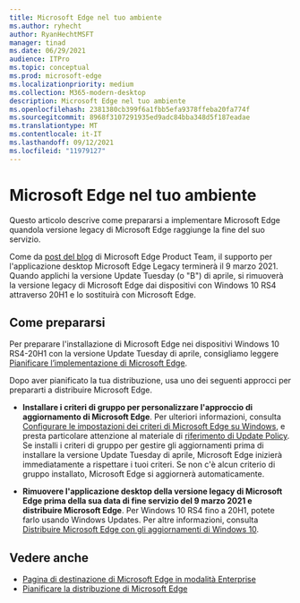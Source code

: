 ```yaml
---
title: Microsoft Edge nel tuo ambiente
ms.author: ryhecht
author: RyanHechtMSFT
manager: tinad
ms.date: 06/29/2021
audience: ITPro
ms.topic: conceptual
ms.prod: microsoft-edge
ms.localizationpriority: medium
ms.collection: M365-modern-desktop
description: Microsoft Edge nel tuo ambiente
ms.openlocfilehash: 2381380cb399f6a1fbb5efa9378ffeba20fa774f
ms.sourcegitcommit: 8968f3107291935ed9adc84bba348d5f187eadae
ms.translationtype: MT
ms.contentlocale: it-IT
ms.lasthandoff: 09/12/2021
ms.locfileid: "11979127"
---
```

# <a name="microsoft-edge-in-your-environment"></a>Microsoft Edge nel tuo ambiente

Questo articolo descrive come prepararsi a implementare Microsoft Edge quandola versione legacy di Microsoft Edge raggiunge la fine del suo servizio.

Come da [post del blog](https://aka.ms/EdgeLegacyEOS) di Microsoft Edge Product Team, il supporto per l'applicazione desktop Microsoft Edge Legacy terminerà il 9 marzo 2021. Quando applichi la versione Update Tuesday (o "B") di aprile, si rimuoverà la versione legacy di Microsoft Edge dai dispositivi con Windows 10 RS4 attraverso 20H1 e lo sostituirà con Microsoft Edge.

## <a name="how-to-prepare"></a>Come prepararsi

Per preparare l'installazione di Microsoft Edge nei dispositivi Windows 10 RS4-20H1 con la versione Update Tuesday di aprile, consigliamo leggere [Pianificare l’implementazione di Microsoft Edge](deploy-edge-plan-deployment.md).

Dopo aver pianificato la tua distribuzione, usa uno dei seguenti approcci per prepararti a distribuire Microsoft Edge.

- **Installare i criteri di gruppo per personalizzare l'approccio di aggiornamento di Microsoft Edge**. Per ulteriori informazioni, consulta [Configurare le impostazioni dei criteri di Microsoft Edge su Windows](configure-microsoft-edge.md), e presta particolare attenzione al materiale di [riferimento di Update Policy](microsoft-edge-update-policies.md). Se installi i criteri di gruppo per gestire gli aggiornamenti prima di installare la versione Update Tuesday di aprile, Microsoft Edge inizierà immediatamente a rispettare i tuoi criteri. Se non c'è alcun criterio di gruppo installato, Microsoft Edge si aggiornerà automaticamente.

- **Rimuovere l'applicazione desktop della versione legacy di Microsoft Edge prima della sua data di fine servizio del 9 marzo 2021 e distribuire Microsoft Edge**. Per Windows 10 RS4 fino a 20H1, potete farlo usando Windows Updates. Per altre informazioni, consulta [Distribuire Microsoft Edge con gli aggiornamenti di Windows 10](deploy-edge-with-windows-10-updates.md).

## <a name="see-also"></a>Vedere anche

- [Pagina di destinazione di Microsoft Edge in modalità Enterprise](https://aka.ms/EdgeEnterprise)
- [Pianificare la distribuzione di Microsoft Edge](deploy-edge-plan-deployment.md)